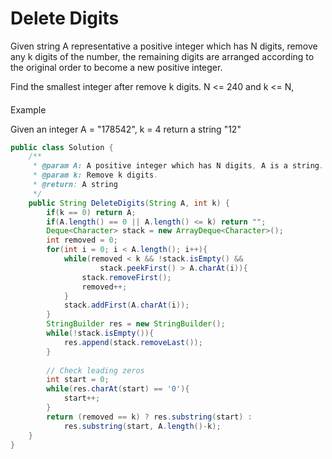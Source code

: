 # Delete Digits

Given string A representative a positive integer which has N digits, remove any k digits of the number, the remaining digits are arranged according to the original order to become a new positive integer.

Find the smallest integer after remove k digits. N &lt;= 240 and k &lt;= N,

#### Example

Given an integer A = "178542", k = 4 return a string "12"

```java
public class Solution {
    /**
     * @param A: A positive integer which has N digits, A is a string.
     * @param k: Remove k digits.
     * @return: A string
     */
    public String DeleteDigits(String A, int k) {
        if(k == 0) return A;
        if(A.length() == 0 || A.length() <= k) return "";
        Deque<Character> stack = new ArrayDeque<Character>();
        int removed = 0;
        for(int i = 0; i < A.length(); i++){
            while(removed < k && !stack.isEmpty() && 
                    stack.peekFirst() > A.charAt(i)){
                stack.removeFirst();
                removed++;
            }
            stack.addFirst(A.charAt(i));
        }
        StringBuilder res = new StringBuilder();
        while(!stack.isEmpty()){
            res.append(stack.removeLast());
        }
        
        // Check leading zeros
        int start = 0;
        while(res.charAt(start) == '0'){
            start++;   
        }        
        return (removed == k) ? res.substring(start) : 
            res.substring(start, A.length()-k);
    }
}

```

